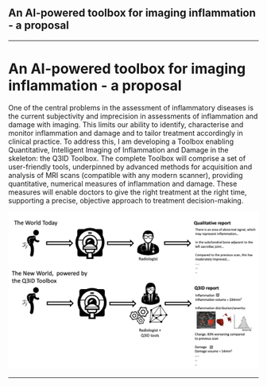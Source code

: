## An AI-powered toolbox for imaging inflammation - a proposal

<hr>
<h1> An AI-powered toolbox for imaging inflammation - a proposal </h1>
One of the central problems in the assessment of inflammatory diseases is the current subjectivity and imprecision in assessments of inflammation and damage with imaging. This limits our ability to identify, characterise and monitor inflammation and damage and to tailor treatment accordingly in clinical practice. To address this, I am developing a Toolbox enabling Quantitative, Intelligent Imaging of Inflammation and Damage in the skeleton: the Q3ID Toolbox. The complete Toolbox will comprise a set of user-friendly tools, underpinned by advanced methods for acquisition and analysis of MRI scans (compatible with any modern scanner), providing quantitative, numerical measures of inflammation and damage. These measures will enable doctors to give the right treatment at the right time, supporting a precise, objective approach to treatment decision-making.

![My photo](/Images/newWorld.png)

<hr>
